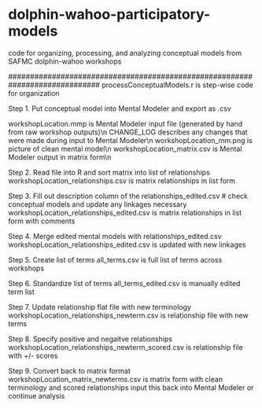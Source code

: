 # dolphin-wahoo-participatory-models
code for organizing, processing, and analyzing conceptual models from SAFMC dolphin-wahoo workshops

#############################################################################
processConceptualModels.r is step-wise code for organization


Step 1. Put conceptual model into Mental Modeler and export as .csv

workshopLocation.mmp is Mental Modeler input file (generated by hand from raw workshop outputs)\n
CHANGE_LOG describes any changes that were made during input to Mental Modeler\n
workshopLocation_mm.png is picture of clean mental model\n
workshopLocation_matrix.csv is Mental Modeler output in matrix form\n


Step 2. Read file into R and sort matrix into list of relationships
workshopLocation_relationships.csv is matrix relationships in list form


Step 3. Fill out description column of the relationships_edited.csv
   	# check conceptual models and update any linkages necessary
workshopLocation_relationships_edited.csv is matrix relationships in list form with comments 


Step 4. Merge edited mental models with relationships_edited.csv
workshopLocation_relationships_edited.csv is updated with new linkages


Step 5. Create list of terms
all_terms.csv is full list of terms across workshops


Step 6. Standardize list of terms
all_terms_edited.csv is manually edited term list


Step 7. Update relationship flat file with new terminology
workshopLocation_relationships_newterm.csv is relationship file with new terms


Step 8. Specify positive and negaitve relationships
workshopLocation_relationships_newterm_scored.csv is relationship file with +/- scores


Step 9. Convert back to matrix format
workshopLocation_matrix_newterms.csv is matrix form with clean terminology and scored relationships
input this back into Mental Modeler or continue analysis





